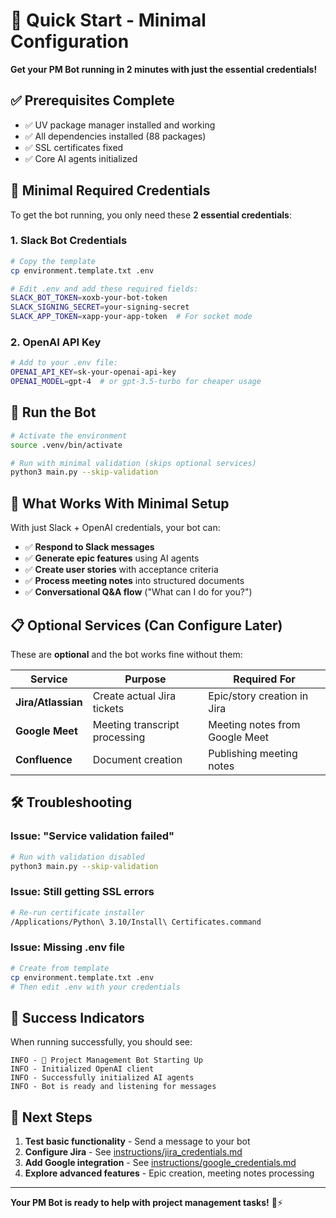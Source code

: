 # 🚀 Quick Start - Minimal Configuration

**Get your PM Bot running in 2 minutes with just the essential credentials!**

## ✅ Prerequisites Complete
- ✅ UV package manager installed and working
- ✅ All dependencies installed (88 packages)
- ✅ SSL certificates fixed
- ✅ Core AI agents initialized

## 🔑 Minimal Required Credentials

To get the bot running, you only need these **2 essential credentials**:

### 1. Slack Bot Credentials
```bash
# Copy the template
cp environment.template.txt .env

# Edit .env and add these required fields:
SLACK_BOT_TOKEN=xoxb-your-bot-token
SLACK_SIGNING_SECRET=your-signing-secret
SLACK_APP_TOKEN=xapp-your-app-token  # For socket mode
```

### 2. OpenAI API Key
```bash
# Add to your .env file:
OPENAI_API_KEY=sk-your-openai-api-key
OPENAI_MODEL=gpt-4  # or gpt-3.5-turbo for cheaper usage
```

## 🚀 Run the Bot

```bash
# Activate the environment
source .venv/bin/activate

# Run with minimal validation (skips optional services)
python3 main.py --skip-validation
```

## 🎯 What Works With Minimal Setup

With just Slack + OpenAI credentials, your bot can:
- ✅ **Respond to Slack messages**
- ✅ **Generate epic features** using AI agents
- ✅ **Create user stories** with acceptance criteria
- ✅ **Process meeting notes** into structured documents
- ✅ **Conversational Q&A flow** ("What can I do for you?")

## 📋 Optional Services (Can Configure Later)

These are **optional** and the bot works fine without them:

| Service | Purpose | Required For |
|---------|---------|--------------|
| **Jira/Atlassian** | Create actual Jira tickets | Epic/story creation in Jira |
| **Google Meet** | Meeting transcript processing | Meeting notes from Google Meet |
| **Confluence** | Document creation | Publishing meeting notes |

## 🛠️ Troubleshooting

### Issue: "Service validation failed"
```bash
# Run with validation disabled
python3 main.py --skip-validation
```

### Issue: Still getting SSL errors
```bash
# Re-run certificate installer
/Applications/Python\ 3.10/Install\ Certificates.command
```

### Issue: Missing .env file
```bash
# Create from template
cp environment.template.txt .env
# Then edit .env with your credentials
```

## 🎉 Success Indicators

When running successfully, you should see:
```
INFO - 🤖 Project Management Bot Starting Up
INFO - Initialized OpenAI client
INFO - Successfully initialized AI agents
INFO - Bot is ready and listening for messages
```

## 🔗 Next Steps

1. **Test basic functionality** - Send a message to your bot
2. **Configure Jira** - See [instructions/jira_credentials.md](instructions/jira_credentials.md)
3. **Add Google integration** - See [instructions/google_credentials.md](instructions/google_credentials.md)
4. **Explore advanced features** - Epic creation, meeting notes processing

---

**Your PM Bot is ready to help with project management tasks!** 🤖⚡ 